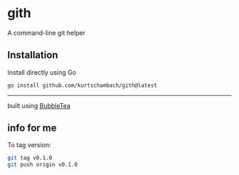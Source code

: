 # gith

A command-line git helper

## Installation

Install directly using Go

```bash
go install github.com/kurtschambach/gith@latest
```

---

built using [BubbleTea](https://github.com/charmbracelet/bubbletea)

## info for me

To tag version:

```bash
git tag v0.1.0
git push origin v0.1.0
```
